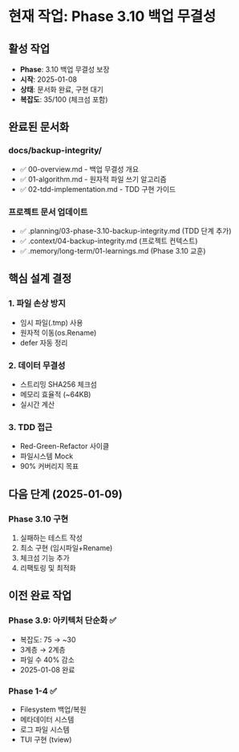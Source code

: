 # 현재 작업: Phase 3.10 백업 무결성

## 활성 작업
- **Phase**: 3.10 백업 무결성 보장
- **시작**: 2025-01-08
- **상태**: 문서화 완료, 구현 대기
- **복잡도**: 35/100 (체크섬 포함)

## 완료된 문서화
### docs/backup-integrity/
- ✅ 00-overview.md - 백업 무결성 개요
- ✅ 01-algorithm.md - 원자적 파일 쓰기 알고리즘
- ✅ 02-tdd-implementation.md - TDD 구현 가이드

### 프로젝트 문서 업데이트
- ✅ .planning/03-phase-3.10-backup-integrity.md (TDD 단계 추가)
- ✅ .context/04-backup-integrity.md (프로젝트 컨텍스트)
- ✅ .memory/long-term/01-learnings.md (Phase 3.10 교훈)

## 핵심 설계 결정
### 1. 파일 손상 방지
- 임시 파일(.tmp) 사용
- 원자적 이동(os.Rename)
- defer 자동 정리

### 2. 데이터 무결성
- 스트리밍 SHA256 체크섬
- 메모리 효율적 (~64KB)
- 실시간 계산

### 3. TDD 접근
- Red-Green-Refactor 사이클
- 파일시스템 Mock
- 90% 커버리지 목표

## 다음 단계 (2025-01-09)
### Phase 3.10 구현
1. 실패하는 테스트 작성
2. 최소 구현 (임시파일+Rename)
3. 체크섬 기능 추가
4. 리팩토링 및 최적화

## 이전 완료 작업
### Phase 3.9: 아키텍처 단순화 ✅
- 복잡도: 75 → ~30
- 3계층 → 2계층
- 파일 수 40% 감소
- 2025-01-08 완료

### Phase 1-4 ✅
- Filesystem 백업/복원
- 메타데이터 시스템
- 로그 파일 시스템
- TUI 구현 (tview)